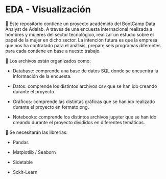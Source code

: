 # EDA - Visualización

🔑 Este repositório contiene un proyecto académido del BootCamp Data Analyst de Adalab. A través de una encuesta internacional realizada a hombres y mujeres del sector tecnológico, realizar un estudio sobre el papel de la mujer en dicho sector. La intención futura es que la empresa que nos ha contratado para el análisis, prepare seis programas diferentes para cada contiene en base a nuesto trabajo.

📍 Los archivos están organizados como:

- Database: comprende una base de datos SQL donde se encuentra la información de la encuesta.

- Datos: comprende los distintos archivos csv que se han ido creando durante el proyecto.

- Gráficos: comprende las distintas gráficas que se han ido realizado durante el proyecto en formato png.

- Notebooks: comprende los distintos archivos jupyter que se han ido creando durante el proyecto divididos en diferentes temáticas.

📍 Se necesitarán las librerias:

- Pandas

- Matplotlib / Seaborn

- Sidetable

- Sckit-Learn
